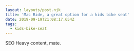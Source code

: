 ```yaml
---
layout: layouts/post.njk
title: 'Mac Ride, a great option for a kids bike seat'
date: 2019-09-19T21:08:17.654Z
tags:
  - kids-bike-seat
---
```

SEO Heavy content, mate.
